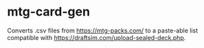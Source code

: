 # mtg-card-gen
Converts .csv files from https://mtg-packs.com/ to a paste-able list compatible with https://draftsim.com/upload-sealed-deck.php.
